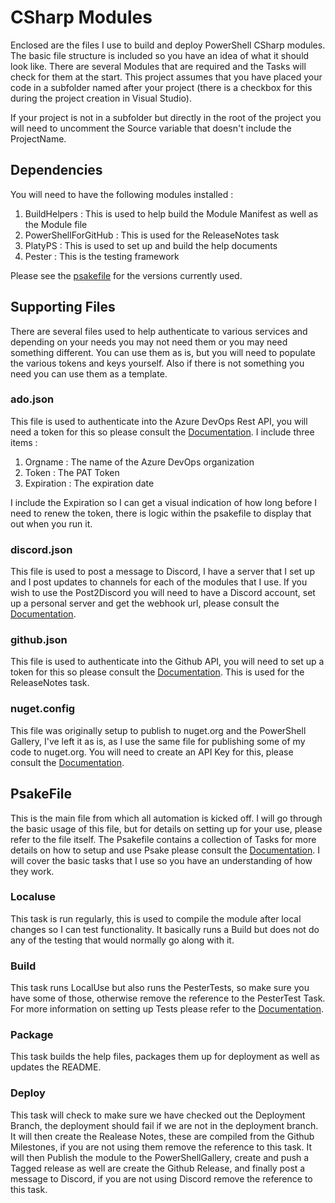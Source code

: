 # CSharp Modules

Enclosed are the files I use to build and deploy PowerShell CSharp modules. The basic file structure is included so you have an idea of what it should look like. There are several Modules that are required and the Tasks will check for them at the start. This project assumes that you have placed your code in a subfolder named after your project (there is a checkbox for this during the project creation in Visual Studio).

If your project is not in a subfolder but directly in the root of the project you will need to uncomment the Source variable that doesn't include the ProjectName.

## Dependencies

You will need to have the following modules installed :

 1. BuildHelpers        : This is used to help build the Module Manifest as well as the Module file
 2. PowerShellForGitHub : This is used for the ReleaseNotes task
 3. PlatyPS             : This is used to set up and build the help documents
 4. Pester              : This is the testing framework

Please see the [psakefile](psakefile.ps1) for the versions currently used.

## Supporting Files

There are several files used to help authenticate to various services and depending on your needs you may not need them or you may need something different. You can use them as is, but you will need to populate the various tokens and keys yourself. Also if there is not something you need you can use them as a template.

### ado.json

This file is used to authenticate into the Azure DevOps Rest API, you will need a token for this so please consult the [Documentation](https://learn.microsoft.com/en-us/azure/devops/organizations/accounts/use-personal-access-tokens-to-authenticate?view=azure-devops&tabs=Windows). I include three items :

1. Orgname    : The name of the Azure DevOps organization
2. Token      : The PAT Token
3. Expiration : The expiration date

I include the Expiration so I can get a visual indication of how long before I need to renew the token, there is logic within the psakefile to display that out when you run it.

### discord.json

This file is used to post a message to Discord, I have a server that I set up and I post updates to channels for each of the modules that I use. If you wish to use the Post2Discord you will need to have a Discord account, set up a personal server and get the webhook url, please consult the [Documentation](https://support.discord.com/hc/en-us/articles/228383668-Intro-to-Webhooks).

### github.json

This file is used to authenticate into the Github API, you will need to set up a token for this so please consult the [Documentation](https://docs.github.com/en/authentication/keeping-your-account-and-data-secure/creating-a-personal-access-token). This is used for the ReleaseNotes task.

### nuget.config

This file was originally setup to publish to nuget.org and the PowerShell Gallery, I've left it as is, as I use the same file for publishing some of my code to nuget.org. You will need to create an API Key for this, please consult the [Documentation](https://learn.microsoft.com/en-us/powershell/scripting/gallery/concepts/publishing-guidelines?view=powershell-7.3).

## PsakeFile

This is the main file from which all automation is kicked off. I will go through the basic usage of this file, but for details on setting up for your use, please refer to the file itself. The Psakefile contains a collection of Tasks for more details on how to setup and use Psake please consult the [Documentation](https://psake.readthedocs.io/en/latest/). I will cover the basic tasks that I use so you have an understanding of how they work.

### Localuse

This task is run regularly, this is used to compile the module after local changes so I can test functionality. It basically runs a Build but does not do any of the testing that would normally go along with it.

### Build

This task runs LocalUse but also runs the PesterTests, so make sure you have some of those, otherwise remove the reference to the PesterTest Task. For more information on setting up Tests please refer to the [Documentation](https://pester.dev/docs/quick-start).

### Package

This task builds the help files, packages them up for deployment as well as updates the README.

### Deploy

This task will check to make sure we have checked out the Deployment Branch, the deployment should fail if we are not in the deployment branch. It will then create the Realease Notes, these are compiled from the Github Milestones, if you are not using them remove the reference to this task. It will then Publish the module to the PowerShellGallery, create and push a Tagged release as well are create the Github Release, and finally post a message to Discord, if you are not using Discord remove the reference to this task.
